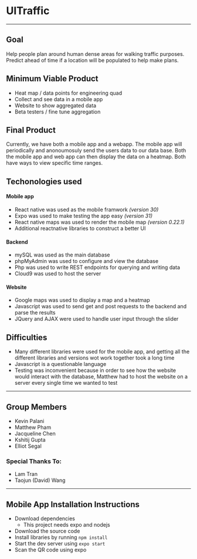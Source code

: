 # UITraffic 

------------


##  Goal
Help people plan around human dense areas for walking traffic purposes. Predict ahead of time if a location will be populated to help make plans.

## Minimum Viable Product
- Heat map / data points for engineering quad
- Collect and see data in a mobile app
- Website to show aggregated data
- Beta testers / fine tune aggregation

## Final Product
Currently, we have both a mobile app and a webapp. The mobile app will periodically and anonoumosuly send the users data to our data base.  Both the mobile app and web app can then display the data on a heatmap. Both have ways to view specific time ranges.

## Techonologies used
#### Mobile app
- React native was used as the mobile framwork *(version 30)*
- Expo was used to make testing the app easy *(version 31)*
- React native maps was used to render the mobile map *(version 0.22.1)*
- Additional reactnative libraries to construct a better UI

#### Backend
- mySQL was used as the main database
- phpMyAdmin was used to configure and view the database
- Php was used to write REST endpoints for querying and writing data
- Cloud9 was used to host the server

#### Website
- Google maps was used to display a map and a heatmap
- Javascript was used to send get and post requests to the backend and parse the results
- JQuery and AJAX  were used to handle user input through the slider

## Difficulties

- Many different libraries were used for the mobile app, and getting all the different libraries and versions wot work together took a long time
- Javascript is a questionable language
- Testing was inconvenient because in order to see how the website would interact with the database, Matthew had to host the website on a server every single time we wanted to test


------------

## Group Members
- Kevin Palani
- Matthew Pham
- Jacqueline Chen
- Kshitij Gupta
- Elliot Segal

### Special Thanks To:
- Lam Tran
- Taojun (David) Wang

------------

## Mobile App Installation Instructions

- Download dependencies
	- This project needs expo and nodejs
- Download the source code
- Install libraries by running  `npm install` 
- Start the dev server using `expo start`
- Scan the QR code using expo



